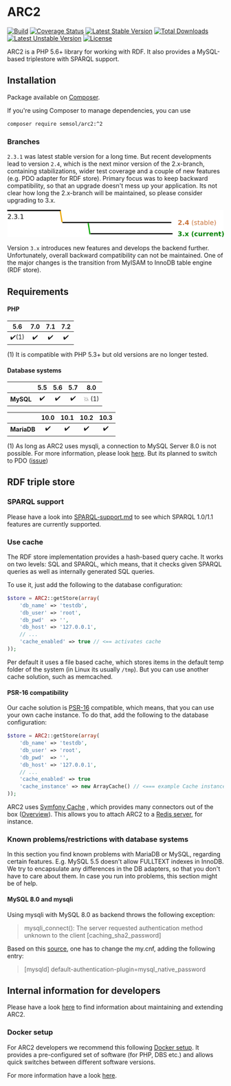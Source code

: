 # ARC2

[![Build](https://travis-ci.org/semsol/arc2.svg?branch=master)](https://travis-ci.org/semsol/arc2)
[![Coverage Status](https://coveralls.io/repos/github/semsol/arc2/badge.svg?branch=master)](https://coveralls.io/github/semsol/arc2?branch=master)
[![Latest Stable Version](https://poser.pugx.org/semsol/arc2/v/stable.svg)](https://packagist.org/packages/semsol/arc2)
[![Total Downloads](https://poser.pugx.org/semsol/arc2/downloads.svg)](https://packagist.org/packages/semsol/arc2)
[![Latest Unstable Version](https://poser.pugx.org/semsol/arc2/v/unstable.svg)](https://packagist.org/packages/semsol/arc2)
[![License](https://poser.pugx.org/semsol/arc2/license.svg)](https://packagist.org/packages/semsol/arc2)

ARC2 is a PHP 5.6+ library for working with RDF. It also provides a MySQL-based triplestore with SPARQL support.

## Installation

Package available on [Composer](https://packagist.org/packages/semsol/arc2).

If you're using Composer to manage dependencies, you can use

```bash
composer require semsol/arc2:^2
```

### Branches

`2.3.1` was latest stable version for a long time. But recent developments lead to version `2.4`, which is the next minor version of the 2.x-branch, containing stabilizations, wider test coverage and a couple of new features (e.g. PDO adapter for RDF store). Primary focus was to keep backward compatibility, so that an upgrade doesn't mess up your application. Its not clear how long the 2.x-branch will be maintained, so please consider upgrading to 3.x.

![](doc/branches.png)

Version `3.x` introduces new features and develops the backend further. Unfortunately, overall backward compatibility can not be maintained. One of the major changes is the transition from MyISAM to InnoDB table engine (RDF store).

## Requirements

#### PHP

|          5.6          |        7.0         |        7.1         |        7.2         |
|:---------------------:|:------------------:|:------------------:|:------------------:|
| :heavy_check_mark:(1) | :heavy_check_mark: | :heavy_check_mark: | :heavy_check_mark: |

(1) It is compatible with PHP 5.3+ but old versions are no longer tested.

#### Database systems

|           |        5.5         |        5.6         |        5.7         |       8.0       |
|:---------:|:------------------:|:------------------:|:------------------:|:---------------:|
| **MySQL** | :heavy_check_mark: | :heavy_check_mark: | :heavy_check_mark: | :collision: (1) |

|             |        10.0        |        10.1        |        10.2        |        10.3        |
|:-----------:|:------------------:|:------------------:|:------------------:|:------------------:|
| **MariaDB** | :heavy_check_mark: | :heavy_check_mark: | :heavy_check_mark: | :heavy_check_mark: |

(1) As long as ARC2 uses mysqli, a connection to MySQL Server 8.0 is not possible. For more information, please look [here](https://github.com/semsol/arc2/commit/0ad48d61753b15ae02ff19f615b14aa52b6557f1). But its planned to switch to PDO ([issue](https://github.com/semsol/arc2/issues/109))


## RDF triple store

### SPARQL support

Please have a look into [SPARQL-support.md](doc/SPARQL-support.md) to see which SPARQL 1.0/1.1 features are currently supported.

### Use cache

The RDF store implementation provides a hash-based query cache. It works on two levels: SQL and SPARQL, which means, that it checks given SPARQL queries as well as internally generated SQL queries.

To use it, just add the following to the database configuration:

```php
$store = ARC2::getStore(array(
    'db_name' => 'testdb',
    'db_user' => 'root',
    'db_pwd'  => '',
    'db_host' => '127.0.0.1',
    // ...
    'cache_enabled' => true // <== activates cache
));
```

Per default it uses a file based cache, which stores items in the default temp folder of the system (in Linux its usually `/tmp`). But you can use another cache solution, such as memcached.

#### PSR-16 compatibility

Our cache solution is [PSR-16](https://www.php-fig.org/psr/psr-16/) compatible, which means, that you can use your own cache instance. To do that, add the following to the database configuration:

```php
$store = ARC2::getStore(array(
    'db_name' => 'testdb',
    'db_user' => 'root',
    'db_pwd'  => '',
    'db_host' => '127.0.0.1',
    // ...
    'cache_enabled' => true
    'cache_instance' => new ArrayCache() // <=== example Cache instance, managed by yourself
));
```

ARC2 uses [Symfony Cache](https://symfony.com/doc/current/components/cache.html) , which provides many connectors out of the box ([Overview](https://github.com/symfony/cache/tree/master/Simple)). This allows you to attach ARC2 to a [Redis server](https://github.com/symfony/cache/blob/master/Simple/RedisCache.php), for instance.

### Known problems/restrictions with database systems

In this section you find known problems with MariaDB or MySQL, regarding certain features. E.g. MySQL 5.5 doesn't allow FULLTEXT indexes in InnoDB. We try to encapsulate any differences in the DB adapters, so that you don't have to care about them. In case you run into problems, this section might be of help.

#### MySQL 8.0 and mysqli

Using mysqli with MySQL 8.0 as backend throws the following exception:

> mysqli_connect(): The server requested authentication method unknown to the client [caching_sha2_password]

Based on this [source](https://mysqlserverteam.com/upgrading-to-mysql-8-0-default-authentication-plugin-considerations/), one has to change the my.cnf, adding the following entry:

> [mysqld]
> default-authentication-plugin=mysql_native_password

## Internal information for developers

Please have a look [here](doc/developer.md) to find information about maintaining and extending ARC2.

### Docker setup

For ARC2 developers we recommend this following [Docker setup](https://github.com/k00ni/PHP-Apache-MySQL-Docker). It provides a pre-configured set of software (for PHP, DBS etc.) and allows quick switches between different software versions.

For more information have a look [here](https://github.com/k00ni/PHP-Apache-MySQL-Docker).
